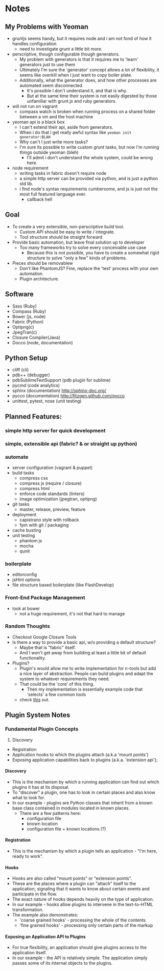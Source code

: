 # Notes

## My Problems with Yeoman
* gruntjs seems handy, but it requires node and i am not fond of how it handles configuration
    * need to investigate grunt a little bit more.
* perscriptive, though configurable though generators.
    * My problem with generators is that it requires me to 'learn' generators just to use them
    * Ultimately I'm sure the 'generator' concept allows a lot of flexibility, it seems like overkill when I just want to copy boiler plate.
    * Additionally, what the generator does, and how other processes are automated seem disconnected. 
        * It's possible I don't understand it, and that is why. 
        * But at the same time their system is not easily digested by those unfamiliar with grunt.js and ruby generators.
* will not run on vagrant
    * compass watch is broken when running process on a shared folder between a vm and the host machine
* yeoman api is a black box
    * I can't extend their api, aside from generators. 
    * When i do that i get really awful syntax like `yeoman init generator:BLAH`
    * Why can't I just write more tasks?
    * I'm sure its possible to write custom grunt tasks, but now I'm running things outside yeoman (bleh)
        * I'll admit i don't understand the whole system, could be wrong here.
* node requirement
    * writing tasks in fabric doesn't require node
    * a simple http server can be provided via python, and is just a python std lib.
    * i find node's syntax requirements cumbersome, and js is just not the most full featured language ever.
        * callback hell



## Goal
* To create a very extensible, non-perscriptive build tool.
    * Custom API should be easy to write / integrate.
    * Tool structure should be straight forward
* Provide basic automation, but leave final solution up to developer
    * Too many frameworks try to solve every conceivable use case
        * Because this is not possible, you have to create a somewhat rigid structure to solve "only a few" kinds of problems.
* Pieces should be removablew
    * Don't like PhantomJS? Fine, replace the 'test' process with your own automation.
    * Plugin architecture.

## Software
* Sass (Ruby)
* Compass (Ruby)
* Bower (js, node)
* Fabric (Python)
* Optipng(c)
* JpegTran(c)
* Closure Compiler(Java)
* Docco (node, documentation)

## Python Setup
* cliff (cli)
* pdb++ (debugger)
* pdbSublimeTextSupport (pdb plugin for sublime)
* pycmd (code analytics)
* sphinx (documentation) http://sphinx-doc.org/
* pycco (documentation) http://fitzgen.github.com/pycco
* unittest, pytest, nose (unit testing)

## Planned Features:

### simple http server for quick development

### simple, extensible api (fabric? & or straight up python)

### automate
* server configuration (vagrant & puppet)
* build tasks
    * compress css
    * compress js (require / closure)
    * compress html
    * enforce code standards (linters)
    * image optimization (jpegtran, optipng)
* git tasks
    * master, release, preview, feature
* deployment
    * capistrano style with rollback
    * fpm with git / packaging
* cache busting
* unit testing
    * phantom js
    * mocha
    * qunit

### boilerplate
* editorconfig
* jsHint options
* file structure based boilerplate (like FlashDevelop)

### Front-End Package Management
* look at bower
    * not a huge requirement, it's not that hard to manage

### Random Thoughts
* Checkout Google Closure Tools
* Is there a way to provide a basic api, w/o providing a default structure?
    * Maybe that is "fabric" itself. 
    * And I won't get away from building at least a little bit of default functionality.
* Plugins? 
    * Plugin's would allow me to write implementation for n-tools but add a nice layer of abstraction. People can build plugins and adapt the system to whatever requirements they need.
    * That could be the 'core' of this thing.
        * Then my implementation is essentially example code that 'selects' a few common tools
    * check [this](http://eli.thegreenplace.net/2012/08/07/fundamental-concepts-of-plugin-infrastructures/) out.

## Plugin System Notes

### Fundamental Plugin Concepts
1. Discovery
* Registration
* Application hooks to which the plugins attach (a.k.a 'mount points')
* Exposing application capabilities back to plugins (a.k.a. 'extension api');

#### Discovery
* This is the mechanism by which a running application can find out which plugins it has at its disposal.
* To "discover" a plugin, one has to look in certain places and also know what to look for.
* In our example - plugins are Python classes that inherit from a known base class contained in modules located in known places.
    * There are a few patterns here:
        * configuration file
        * known location
        * configuration file + known locations (?)

#### Registration
* This is the mechanism by which a plugin tells an application - "I'm here, ready to work".

#### Hooks
* Hooks are also called "mount points" or "extension points".
* These are the places where a plugin can "attach" itself to the application, signaling that it wants to know about certain events and participate in the flow.
* The exact nature of hooks depends heavily on the type of application.
* In our example - hooks allow plugins to intervene in the text-to-HTML transformation.
* The example also demonstrates:
    * 'coarse grained hooks' - processing the whole of the contents
    * 'fine grained hooks' - processing only certain parts of the markup

#### Exposing an Application API to Plugins
* For true flexibility, an application should give plugins access to the application itself.
* In our example - the API is relatively simple. The application simply passes some of its internal objects to the plugins.